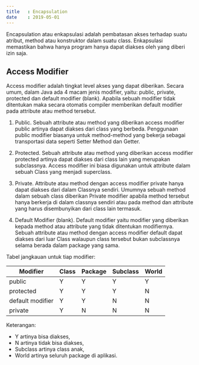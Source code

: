 ```yaml
---
title   : Encapsulation
date    : 2019-05-01
---
```


Encapsulation atau enkapsulasi adalah pembatasan akses terhadap suatu atribut,
method atau konstruktor dalam suatu class. Enkapsulasi memastikan bahwa hanya
program hanya dapat diakses oleh yang diberi izin saja.

## Access Modifier

Access modifier adalah tingkat level akses yang dapat diberikan. Secara umum,
dalam Java ada 4 macam jenis modifier, yaitu: public, private, protected dan
default modifier (blank). Apabila sebuah modifier tidak ditentukan maka secara
otomatis compiler memberikan default modifier pada attribute atau method
tersebut.

1. Public. Sebuah attribute atau method yang diberikan access modifier public
   artinya dapat diakses dari class yang berbeda. Penggunaan public modifier
   biasanya untuk method-method yang bekerja sebagai transportasi data seperti
   Setter Method dan Getter.

2. Protected. Sebuah attribute atau method yang diberikan access modifier
   protected artinya dapat diakses dari class lain yang merupakan subclassnya.
   Access modifier ini biasa digunakan untuk attribute dalam sebuah Class yang
   menjadi superclass.

3. Private. Attribute atau method dengan access modifier private hanya dapat
   diakses dari dalam Classnya sendiri. Umumnya sebuah method dalam sebuah class
   diberikan Private modifier apabila method tersebut hanya berkerja di dalam
   classnya sendiri atau pada method dan attribute yang harus disembunyikan dari
   class lain termasuk.

4. Default Modifier (blank). Default modifier yaitu modifier yang diberikan
   kepada method atau attribute yang tidak ditentukan modifiernya. Sebuah
   attribute atau method dengan access modifier default dapat diakses dari luar
   Class walaupun class tersebut bukan subclassnya selama berada dalam package
   yang sama.

Tabel jangkauan untuk tiap modifier:

| Modifier         | Class | Package | Subclass | World |
| ---------------- | ----- | ------- | -------- | ----- |
| public           | Y     | Y       | Y        | Y     |
| protected        | Y     | Y       | Y        | N     |
| default modifier | Y     | Y       | N        | N     |
| private          | Y     | N       | N        | N     |

Keterangan:

- Y artinya bisa diakses,
- N artinya tidak bisa diakses,
- Subclass artinya class anak,
- World artinya seluruh package di aplikasi.
